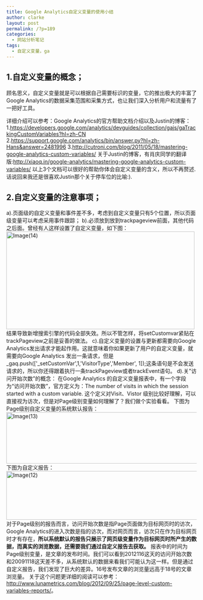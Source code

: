 ```yaml
---
title: Google Analytics自定义变量的使用小结
author: clarke
layout: post
permalink: /?p=189
categories:
  - 网站分析笔记
tags:
  - 自定义变量，ga
---
```

## 1.自定义变量的概念；

顾名思义，自定义变量就是可以根据自己需要标识的变量，它的推出极大的丰富了Google Analytics的数据采集范围和采集方式，也让我们深入分析用户和流量有了一把好工具。

<!--more-->

详细介绍可以参考：Google Analytics的官方帮助文档介绍以及Justin的博客： 
1.<https://developers.google.com/analytics/devguides/collection/gajs/gaTrackingCustomVariables?hl=zh-CN> 
2.<https://support.google.com/analytics/bin/answer.py?hl=zh-Hans&answer=2481996> 
3.<http://cutroni.com/blog/2011/05/18/mastering-google-analytics-custom-variables/> 
关于Justin的博客，有肖庆同学的翻译版:<http://xiaoq.in/google-analytics/mastering-google-analytics-custom-variables/> 
以上3个文档可以很好的帮助你体会自定义变量的含义，所以不再赘述.话说回来我还是很喜欢Justin那个关于停车位的比喻:).  
## 2.自定义变量的注意事项；

a).页面级的自定义变量和事件差不多，考虑到自定义变量只有5个位置，所以页面级变量可以考虑采用事件跟踪； 
b).必须放到放到trackpageview前面，其他代码之后面。曾经有人这样设置了自定义变量，如下图： 
[<img style="background-image: none; border-bottom: 0px; border-left: 0px; padding-left: 0px; padding-right: 0px; display: inline; border-top: 0px; border-right: 0px; padding-top: 0px" title="Image(14)" border="0" alt="Image(14)" src="http://itweb.me/wp-content/uploads/2012/11/Image14_thumb.png" width="498" height="259" />][1] 
结果导致新增搜索引擎的代码全部失效。所以不管怎样，将setCustomvar紧贴在trackPageview之前是妥善的做法。 
c).自定义变量的设置与更新都需要向Google Analytics发出请求才能起作用。这就意味着你如果更新了用户的自定义变量，就需要向Google Analytics 发出一条请求，但是\_gaq.push(['\_setCustomVar',1,'VisitorType','Member', 1]);这条语句是不会发送请求的，所以你还得跟着执行一条trackPageview或者trackEvent语句。 
d).关”访问开始次数”的概念： 
在Google Analytics 的自定义变量报表中，有一个字段为“访问开始次数”，官方定义为：The number of visits in which the session started with a custom variable. 这个定义对Visit、Vistor 级别比较好理解，可以直接视为访次，但是对Page级别变量如何理解了？我们做个实验看看。 
下图为Page级别自定义变量的系统默认报告： 
[<img style="background-image: none; border-bottom: 0px; border-left: 0px; padding-left: 0px; padding-right: 0px; display: inline; border-top: 0px; border-right: 0px; padding-top: 0px" title="Image(13)" border="0" alt="Image(13)" src="http://itweb.me/wp-content/uploads/2012/11/Image13_thumb.png" width="569" height="136" />][2] 
下图为自定义报告： 
[<img style="background-image: none; border-bottom: 0px; border-left: 0px; padding-left: 0px; padding-right: 0px; display: inline; border-top: 0px; border-right: 0px; padding-top: 0px" title="Image(12)" border="0" alt="Image(12)" src="http://itweb.me/wp-content/uploads/2012/11/Image12_thumb.png" width="569" height="129" />][3] 
对于Page级别的报告而言，访问开始次数是指Page页面做为目标网页时的访次， 
Google Analytics的进入次数是指的访次，而对网页而言，访次只在作为目标网页时才有存在，**所以系统默认的报告只展示了网页级变量作为目标网页时所产生的数据，而真实的浏览数据，还需要我们通过自定义报告去获取。** 
报表中的时间为Page级别变量，是文章的发布时间。我们可以看到2012116这天的访问开始次数和20091118这天差不多，从系统默认的数据来看我们可能认为这一样。但是通过自定义报告，我们发现了巨大的差异。16号发布文章的浏览量远高于18号的文章浏览量。 
关于这个问题更详细的阅读可以参考：<http://www.lunametrics.com/blog/2012/09/25/page-level-custom-variables-reports/>。

 [1]: http://itweb.me/wp-content/uploads/2012/11/Image14.png
 [2]: http://itweb.me/wp-content/uploads/2012/11/Image13.png
 [3]: http://itweb.me/wp-content/uploads/2012/11/Image12.png
